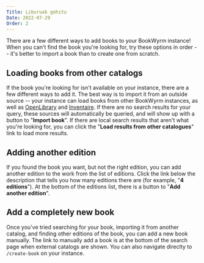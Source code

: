 ```yaml
---
Title: Liburuak gehitu
Date: 2022-07-29
Order: 2
---
```


There are a few different ways to add books to your BookWyrm instance! When you can't find the book you're looking for, try these options in order -- it's better to import a book than to create one from scratch.

## Loading books from other catalogs

If the book you're looking for isn't available on your instance, there are a few different ways to add it. The best way is to import it from an outside source -- your instance can load books from other BookWyrm instances, as well as [OpenLibrary](http://openlibrary.org/) and [Inventaire](http://inventaire.io/). If there are no search results for your query, these sources will automatically be queried, and will show up with a button to "**Import book**". If there are local search results that aren't what you're looking for, you can click the "**Load results from other catalogues**" link to load more results.


## Adding another edition

If you found the book you want, but not the right edition, you can add another edition to the work from the list of editions. Click the link below the description that tells you how many editions there are (for example, "**4 editions**"). At the bottom of the editions list, there is a button to "**Add another edition**".

## Add a completely new book

Once you've tried searching for your book, importing it from another catalog, and finding other editions of the book, you can add a new book manually. The link to manually add a book is at the bottom of the search page when external catalogs are shown. You can also navigate direclty to `/create-book` on your instance.
